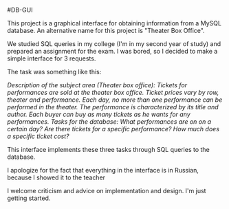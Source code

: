 #DB-GUI

This project is a graphical interface for obtaining information from a MySQL database. An alternative name for this project is "Theater Box Office". 


We studied SQL queries in my college (I'm in my second year of study) and prepared an assignment for the exam. I was bored, so I decided to make a simple interface for 3 requests.

The task was something like this:

*Description of the subject area (Theater box office): Tickets for performances are sold at the theater box office. Ticket prices vary by row, theater and performance. Each day, no more than one performance can be performed in the theater. The performance is characterized by its title and author. Each buyer can buy as many tickets as he wants for any performances.
Tasks for the database: 
What performances are on on a certain day?
Are there tickets for a specific performance?
How much does a specific ticket cost?*

This interface implements these three tasks through SQL queries to the database.

I apologize for the fact that everything in the interface is in Russian, because I showed it to the teacher

I welcome criticism and advice on implementation and design. I'm just getting started.